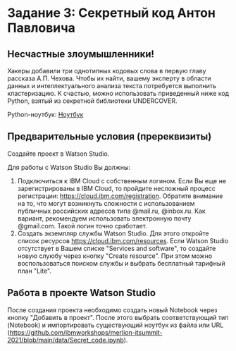 # Задание 3: Секретный код Антон Павловича
## Несчастные злоумышленники!
Хакеры добавили три однотипных кодовых слова в первую главу рассказа А.П. Чехова. 
Чтобы их найти, вашему эксперту в области данных и интеллектуального анализа текста потребуется выполнить кластеризацию.
К счастью, можно использовать приведенный ниже код Python, взятый из секретной библиотеки UNDERCOVER.

Python-ноутбук: [Ноутбук](data/Secret_code.ipynb)


## Предварительные условия (пререквизиты)
Создайте проект в Watson Studio.

Для работы с Watson Studio Вы должны:
1. Подключиться к IBM Cloud с собственным логином. Если Вы еще не зарегистрированы в IBM Cloud, то пройдите несложный процесс регистрации: https://cloud.ibm.com/registration. Обратите внимание на то, что могут возникнуть сложности с использованием публичных российских адресов типа @mail.ru, @inbox.ru. Как вариант, рекомендуем использовать электронную почту @gmail.com. Такой логин точно сработает.
2. Создать экземпляр службы Watson Studio. Для этого откройте список ресурсов https://cloud.ibm.com/resources. Если Watson Studio отсутствует в Вашем списке "Services and software", то создайте новую слуюбу через кнопку "Create resource". При этом можно воспользоваться поиском службы и выбрать бесплатный тарифный план "Lite".

## Работа в проекте Watson Studio
После создания проекта необходимо создать новый Notebook через кнопку "Добавить в проект". После этого выбрать соответствующий тип (Notebook) и импортировать существующий ноутбук из файла или URL (https://github.com/ibmworkshops/merlion-itsummit-2021/blob/main/data/Secret_code.ipynb).
